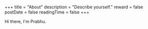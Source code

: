 +++
title = "About"
description = "Describe yourself."
reward = false
postDate = false
readingTime = false
+++

Hi there, I'm Prabhu.
